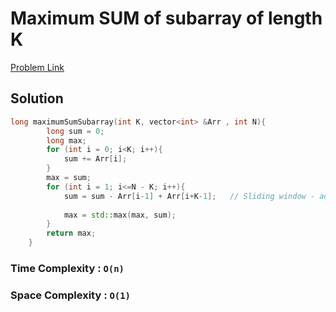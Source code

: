 # Maximum SUM of subarray of length K

[Problem Link ](https://www.geeksforgeeks.org/problems/max-sum-subarray-of-size-k5313/1)


## Solution 



```c++
long maximumSumSubarray(int K, vector<int> &Arr , int N){
        long sum = 0;
        long max;
        for (int i = 0; i<K; i++){
            sum += Arr[i];
        }
        max = sum;
        for (int i = 1; i<=N - K; i++){
            sum = sum - Arr[i-1] + Arr[i+K-1];   // Sliding window - adding new elment and subtracting excluding element 
            
            max = std::max(max, sum);
        }
        return max;
    }
```
### Time Complexity : `O(n)`


### Space Complexity : `O(1)`